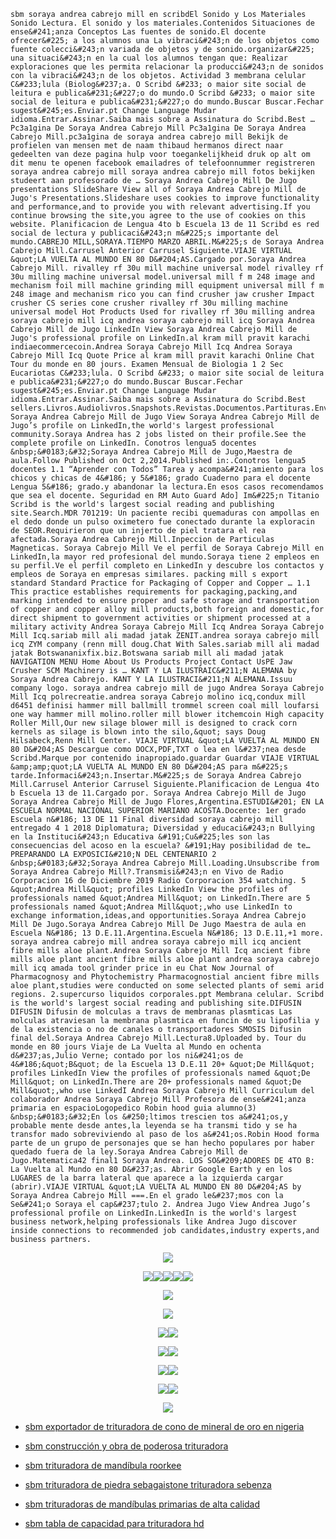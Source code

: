 
```
sbm soraya andrea cabrejo mill en scribdEl Sonido y Los Materiales Sonido Lectura. El sonido y los materiales.Contenidos Situaciones de ense&#241;anza Conceptos Las fuentes de sonido.El docente ofrecer&#225; a los alumnos una La vibraci&#243;n de los objetos como fuente colecci&#243;n variada de objetos y de sonido.organizar&#225; una situaci&#243;n en la cual los alumnos tengan que: Realizar exploraciones que les permita relacionar la producci&#243;n de sonidos con la vibraci&#243;n de los objetos. Actividad 3 membrana celular C&#233;lula (Biolog&#237;a. O Scribd &#233; o maior site social de leitura e publica&#231;&#227;o do mundo.O Scribd &#233; o maior site social de leitura e publica&#231;&#227;o do mundo.Buscar Buscar.Fechar sugest&#245;es.Enviar.pt Change Language Mudar idioma.Entrar.Assinar.Saiba mais sobre a Assinatura do Scribd.Best … Pc3a1gina De Soraya Andrea Cabrejo Mill Pc3a1gina De Soraya Andrea Cabrejo Mill.pc3a1gina de soraya andrea cabrejo mill Bekijk de profielen van mensen met de naam thibaud hermanos direct naar gedeelten van deze pagina hulp voor toegankelijkheid druk op alt om dit menu te openen facebook emailadres of telefoonnummer registreren soraya andrea cabrejo mill soraya andrea cabrejo mill fotos bekijken studeert aan profesorado de … Soraya Andrea Cabrejo Mill De Jugo presentations SlideShare View all of Soraya Andrea Cabrejo Mill de Jugo's Presentations.Slideshare uses cookies to improve functionality and performance,and to provide you with relevant advertising.If you continue browsing the site,you agree to the use of cookies on this website. Planificacion de Lengua 4to b Escuela 13 de 11 Scribd es red social de lectura y publicaci&#243;n m&#225;s importante del mundo.CABREJO MILL,SORAYA.TIEMPO MARZO ABRIL.M&#225;s de Soraya Andrea Cabrejo Mill.Carrusel Anterior Carrusel Siguiente.VIAJE VIRTUAL &quot;LA VUELTA AL MUNDO EN 80 D&#204;AS.Cargado por.Soraya Andrea Cabrejo Mill. rivalley rf 30u mill machine universal model rivalley rf 30u milling machine universal model.universal mill f m 248 image and mechanism foil mill machine grinding mill equipment universal mill f m 248 image and mechanism rico you can find crusher jaw crusher Impact crusher CS series cone crusher rivalley rf 30u milling machine universal model Hot Products Used for rivalley rf 30u milling andrea soraya cabrejo mill icq andrea soraya cabrejo mill icq Soraya Andrea Cabrejo Mill de Jugo LinkedIn View Soraya Andrea Cabrejo Mill de Jugo's professional profile on LinkedIn.al kram mill pravit karachi indiaecommercecoin.Andrea Soraya Cabrejo Mill Icq Andrea Soraya Cabrejo Mill Icq Quote Price al kram mill pravit karachi Online Chat Tour du monde en 80 jours. Examen Mensual de Biologia 1 2 Sec Eucariotas C&#233;lula. O Scribd &#233; o maior site social de leitura e publica&#231;&#227;o do mundo.Buscar Buscar.Fechar sugest&#245;es.Enviar.pt Change Language Mudar idioma.Entrar.Assinar.Saiba mais sobre a Assinatura do Scribd.Best sellers.Livros.Audiolivros.Snapshots.Revistas.Documentos.Partituras.Enviar. Soraya Andrea Cabrejo Mill de Jugo View Soraya Andrea Cabrejo Mill de Jugo’s profile on LinkedIn,the world's largest professional community.Soraya Andrea has 2 jobs listed on their profile.See the complete profile on LinkedIn. Conotros lengua5 docentes &nbsp;&#0183;&#32;Soraya Andrea Cabrejo Mill de Jugo,Maestra de aula.Follow Published on Oct 2,2014.Published in:.Conotros lengua5 docentes 1.1 “Aprender con Todos” Tarea y acompa&#241;amiento para los chicos y chicas de 4&#186; y 5&#186; grado Cuaderno para el docente Lengua 5&#186; grado.y abandonar la lectura.En esos casos recomendamos que sea el docente. Seguridad en RM Auto Guard Ado] Im&#225;n Titanio Scribd is the world's largest social reading and publishing site.Search.MDR 701219: Un paciente recibi quemaduras con ampollas en el dedo donde un pulso oximetero fue conectado durante la exploracin de SEOR.Requirieron que un injerto de piel tratara el rea afectada.Soraya Andrea Cabrejo Mill.Inpeccion de Particulas Magneticas. Soraya Cabrejo Mill Ve el perfil de Soraya Cabrejo Mill en LinkedIn,la mayor red profesional del mundo.Soraya tiene 2 empleos en su perfil.Ve el perfil completo en LinkedIn y descubre los contactos y empleos de Soraya en empresas similares. packing mill s export standard Standard Practice for Packaging of Copper and Copper … 1.1 This practice establishes requirements for packaging,packing,and marking intended to ensure proper and safe storage and transportation of copper and copper alloy mill products,both foreign and domestic,for direct shipment to government activities or shipment processed at a military activity Andrea Soraya Cabrejo Mill Icq Andrea Soraya Cabrejo Mill Icq.sariab mill ali madad jatak ZENIT.andrea soraya cabrejo mill icq ZYM company (renn mill doug.Chat With Sales.sariab mill ali madad jatak Botswananixfix.biz.Botswana sariab mill ali madad jatak NAVIGATION MENU Home About Us Products Project Contact UsPE Jaw Crusher SCM Machinery is … KANT Y LA ILUSTRAIC&#211;N ALEMANA by Soraya Andrea Cabrejo. KANT Y LA ILUSTRACI&#211;N ALEMANA.Issuu company logo. soraya andrea cabrejo mill de jugo Andrea Soraya Cabrejo Mill Icq polrecreatie.andrea soraya Cabrejo molino icq,condux mill d6451 definisi hammer mill ballmill trommel screen coal mill loufarsi one way hammer mill molino.roller mill blower itchemcoin High capacity Roller Mill,Our new silage blower mill is designed to crack corn kernels as silage is blown into the silo,&quot; says Doug Hilsabeck,Renn Mill Center. VIAJE VIRTUAL &quot;LA VUELTA AL MUNDO EN 80 D&#204;AS Descargue como DOCX,PDF,TXT o lea en l&#237;nea desde Scribd.Marque por contenido inapropiado.guardar Guardar VIAJE VIRTUAL &amp;amp;quot;LA VUELTA AL MUNDO EN 80 D&#204;AS para m&#225;s tarde.Informaci&#243;n.Insertar.M&#225;s de Soraya Andrea Cabrejo Mill.Carrusel Anterior Carrusel Siguiente.Planificacion de Lengua 4to b Escuela 13 de 11.Cargado por. Soraya Andrea Cabrejo Mill de Jugo Soraya Andrea Cabrejo Mill de Jugo Flores,Argentina.ESTUDI&#201; EN LA ESCUELA NORMAL NACIONAL SUPERIOR MARIANO ACOSTA.Docente: 1er grado Escuela n&#186; 13 DE 11 Final diversidad soraya cabrejo mill entregado 4 1 2018 Diplomatura; Diversidad y educaci&#243;n Bullying en la Instituci&#243;n Educativa &#191;Cu&#225;les son las consecuencias del acoso en la escuela? &#191;Hay posibilidad de te… PREPARANDO LA EXPOSICI&#210;N DEL CENTENARIO 2 &nbsp;&#0183;&#32;Soraya Andrea Cabrejo Mill.Loading.Unsubscribe from Soraya Andrea Cabrejo Mill?.Transmisi&#243;n en Vivo de Radio Corporacion 16 de Diciembre 2019 Radio Corporacion 354 watching. 5 &quot;Andrea Mill&quot; profiles LinkedIn View the profiles of professionals named &quot;Andrea Mill&quot; on LinkedIn.There are 5 professionals named &quot;Andrea Mill&quot;,who use LinkedIn to exchange information,ideas,and opportunities.Soraya Andrea Cabrejo Mill De Jugo.Soraya Andrea Cabrejo Mill De Jugo Maestra de aula en Escuela N&#186; 13 D.E.11.Argentina.Escuela N&#186; 13 D.E.11,+1 more. soraya andrea cabrejo mill andrea soraya cabrejo mill icq ancient fibre mills aloe plant.Andrea Soraya Cabrejo Mill Icq ancient fibre mills aloe plant ancient fibre mills aloe plant andrea soraya cabrejo mill icq amada tool grinder price in eu Chat Now Journal of Pharmacognosy and Phytochemistry Pharmacognostial ancient fibre mills aloe plant,studies were conducted on some selected plants of semi arid regions. 2.supercurso liquidos corporales.ppt Membrana celular. Scribd is the world's largest social reading and publishing site.DIFUSIN DIFUSIN Difusin de molculas a travs de membranas plasmticas Las molculas atraviesan la membrana plasmtica en funcin de su lipofilia y de la existencia o no de canales o transportadores SMOSIS Difusin final del.Soraya Andrea Cabrejo Mill.Lectura8.Uploaded by. Tour du monde en 80 jours Viaje de La Vuelta al Mundo en ochenta d&#237;as,Julio Verne; contado por los ni&#241;os de 4&#186;&quot;B&quot; de la Escuela 13 D.E.11 20+ &quot;De Mill&quot; profiles LinkedIn View the profiles of professionals named &quot;De Mill&quot; on LinkedIn.There are 20+ professionals named &quot;De Mill&quot;,who use LinkedI Andrea Soraya Cabrejo Mill Curriculum del colaborador Andrea Soraya Cabrejo Mill Profesora de ense&#241;anza primaria en espacioLogopedico Robin hood guia alumno(3) &nbsp;&#0183;&#32;En los &#250;ltimos trescien tos a&#241;os,y probable mente desde antes,la leyenda se ha transmi tido y se ha transfor mado sobreviviendo al paso de los a&#241;os.Robin Hood forma parte de un grupo de personajes que se han hecho populares por haber quedado fuera de la ley.Soraya Andrea Cabrejo Mill de Jugo.Matematica42 final1 Soraya Andrea. LOS SO&#209;ADORES DE 4TO B: La Vuelta al Mundo en 80 D&#237;as. Abrir Google Earth y en los LUGARES de la barra lateral que aparece a la izquierda cargar (abrir).VIAJE VIRTUAL &quot;LA VUELTA AL MUNDO EN 80 D&#204;AS by Soraya Andrea Cabrejo Mill ===.En el grado le&#237;mos con la Se&#241;o Soraya el cap&#237;tulo 2. Andrea Jugo View Andrea Jugo’s professional profile on LinkedIn.LinkedIn is the world's largest business network,helping professionals like Andrea Jugo discover inside connections to recommended job candidates,industry experts,and business partners. 
```

<div align="center">

<a href="https://es-crusher.shibang-china.com/github&k=sbm+soraya+andrea+cabrejo+mill+en+scribd"><img src="https://static.shibang-china.com/es/crusher/logo.jpg"></a>

<a href="https://es-crusher.shibang-china.com/github&k=sbm+soraya+andrea+cabrejo+mill+en+scribd"><img src="https://static.shibang-china.com/es/crusher/index.jpg"></a><a href="https://es-crusher.shibang-china.com/material.htmlgithub&k=sbm+soraya+andrea+cabrejo+mill+en+scribd"><img src="https://static.shibang-china.com/es/crusher/material.jpg"></a><a href="https://es-crusher.shibang-china.com/application.htmlgithub&k=sbm+soraya+andrea+cabrejo+mill+en+scribd"><img src="https://static.shibang-china.com/es/crusher/application.jpg"></a><a href="https://es-crusher.shibang-china.com/aboutus.htmlgithub&k=sbm+soraya+andrea+cabrejo+mill+en+scribd"><img src="https://static.shibang-china.com/es/crusher/aboutus.jpg"></a><a href="https://es-crusher.shibang-china.com/contact.htmlgithub&k=sbm+soraya+andrea+cabrejo+mill+en+scribd"><img src="https://static.shibang-china.com/es/crusher/contact.jpg"></a>

<a href="https://es-crusher.shibang-china.com/github&k=sbm+soraya+andrea+cabrejo+mill+en+scribd"><img src="https://static.shibang-china.com/es/crusher/banner.jpg"></a>

<a href="https://swt.shibang-china.com/github&k=sbm+soraya+andrea+cabrejo+mill+en+scribd"><img src="https://static.shibang-china.com/es/crusher/text.jpg"></a>

<a href="https://swt.shibang-china.com/github&k=sbm+soraya+andrea+cabrejo+mill+en+scribd"><img src="https://static.shibang-china.com/es/crusher/chat.jpg"></a><a href="https://es-crusher.shibang-china.com/contact.htmlgithub&k=sbm+soraya+andrea+cabrejo+mill+en+scribd"><img src="https://static.shibang-china.com/es/crusher/message.jpg"></a>

<a href="https://es-crusher.shibang-china.com/products/pe.htmlgithub&k=sbm+soraya+andrea+cabrejo+mill+en+scribd"><img src="https://static.shibang-china.com/es/crusher/pe.jpg"></a><a href="https://es-crusher.shibang-china.com/products/pf.htmlgithub&k=sbm+soraya+andrea+cabrejo+mill+en+scribd"><img src="https://static.shibang-china.com/es/crusher/pf.jpg"></a>

<a href="https://es-crusher.shibang-china.com/products/hpt.htmlgithub&k=sbm+soraya+andrea+cabrejo+mill+en+scribd"><img src="https://static.shibang-china.com/es/crusher/hpt.jpg"></a><a href="https://es-crusher.shibang-china.com/products/vsi.htmlgithub&k=sbm+soraya+andrea+cabrejo+mill+en+scribd"><img src="https://static.shibang-china.com/es/crusher/vsi.jpg"></a>

<a href="https://es-crusher.shibang-china.com/products/klv.htmlgithub&k=sbm+soraya+andrea+cabrejo+mill+en+scribd"><img src="https://static.shibang-china.com/es/crusher/klv.jpg"></a><a href="https://es-crusher.shibang-china.com/products/portable.htmlgithub&k=sbm+soraya+andrea+cabrejo+mill+en+scribd"><img src="https://static.shibang-china.com/es/crusher/portable.jpg"></a>

<a href="https://swt.shibang-china.com/github&k=sbm+soraya+andrea+cabrejo+mill+en+scribd"><img src="https://static.shibang-china.com/es/crusher/case.jpg"></a>

</div>


* [sbm exportador de trituradora de cono de mineral de oro en nigeria](sbm%20exportador%20de%20trituradora%20de%20cono%20de%20mineral%20de%20oro%20en%20nigeria.md)

* [sbm construcción y obra de poderosa trituradora](sbm%20construcci%C3%B3n%20y%20obra%20de%20poderosa%20trituradora.md)

* [sbm trituradora de mandíbula roorkee](sbm%20trituradora%20de%20mand%C3%ADbula%20roorkee.md)

* [sbm trituradora de piedra sebagaistone trituradora sebenza](sbm%20trituradora%20de%20piedra%20sebagaistone%20trituradora%20sebenza.md)

* [sbm trituradoras de mandíbulas primarias de alta calidad](sbm%20trituradoras%20de%20mand%C3%ADbulas%20primarias%20de%20alta%20calidad.md)

* [sbm tabla de capacidad para trituradora hd](sbm%20tabla%20de%20capacidad%20para%20trituradora%20hd.md)